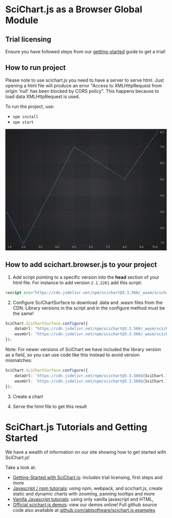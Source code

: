 # SciChart.js as a Browser Global Module

## Trial licensing

Ensure you have followed steps from our [getting-started](https://www.scichart.com/getting-started-scichart-js) guide to get a trial!

## How to run project

Please note to use scichart.js you need to have a server to serve html. Just opening a html file will produce an error "Access to XMLHttpRequest from origin 'null' has been blocked by CORS policy". This happens because to load data XMLHttpRequest is used.

To run the project, use:

* `npm install`
* `npm start`

![Annotations Demo](img/line-chart.png)

## How to add scichart.browser.js to your project

1. Add script pointing to a specific version into the **head** section of your html file. For instance to add version `2.1.2261` add this script:
```html
<script src="https://cdn.jsdelivr.net/npm/scichart@3.3.560/_wasm/scichart.browser.js" crossorigin="anonymous"></script>
```
2. Configure SciChartSurface to download .data and .wasm files from the CDN. Library versions in the script and in the configure method must be the same!
```typescript
SciChart.SciChartSurface.configure({
    dataUrl: "https://cdn.jsdelivr.net/npm/scichart@3.3.560/_wasm/scichart2d.data",
    wasmUrl: "https://cdn.jsdelivr.net/npm/scichart@3.3.560/_wasm/scichart2d.wasm"
});
```

Note: For newer versions of SciChart we have included the library version as a field, so you can use code like this instead to avoid version mismatches:

```typescript
SciChart.SciChartSurface.configure({
    dataUrl: `https://cdn.jsdelivr.net/npm/scichart@3.3.560${SciChart.libraryVersion}/_wasm/scichart2d.data`,
    wasmUrl: `https://cdn.jsdelivr.net/npm/scichart@3.3.560${SciChart.libraryVersion}/_wasm/scichart2d.wasm`
});
```

3. Create a chart

4. Serve the html file to get this result

# SciChart.js Tutorials and Getting Started

We have a wealth of information on our site showing how to get started with SciChart.js!

Take a look at:

 * [Getting-Started with SciChart.js](https://www.scichart.com/getting-started-scichart-js): includes trial licensing, first steps and more
 * [Javascript / npm tutorials](https://www.scichart.com/documentation/js/current/Tutorial%2002%20-%20Adding%20Series%20and%20Data.html): using npm, webpack, and scichart.js, create static and dynamic charts with zooming, panning tooltips and more
 * [Vanilla Javascript tutorials](https://www.scichart.com/documentation/js/current/Tutorial%2001%20-%20Including%20SciChart.js%20in%20an%20HTML%20Page.html): using only vanilla javascript and HTML,
 * [Official scichart.js demos](https://demo.scichart.com): view our demos online! Full github source code also available at [github.com/abtsoftware/scichart.js.examples](https://github.com/abtsoftware/scichart.js.examples)
